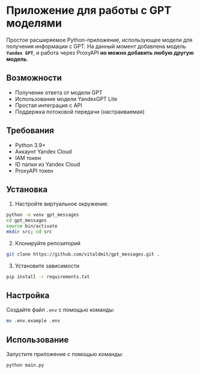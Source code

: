 # Приложение для работы с GPT моделями

Простое расширяемое Python-приложение, использующее модели для получения информации с GPT. 
На данный момент добавлена модель **`Yandex GPT`**, и работа через ProxyAPI **но можно добавить любую другую модель**.

## Возможности

- Получение ответа от модели GPT
- Использование модели YandexGPT Lite
- Простая интеграция с API
- Поддержка потоковой передачи (настраиваемая)

## Требования

- Python 3.9+
- Аккаунт Yandex Cloud
- IAM токен
- ID папки из Yandex Cloud
- ProxyAPI токен

## Установка

1. Настройте виртуальное окружение:
```sh
python -m venv gpt_messages
cd gpt_messages
source bin/activate
mkdir src; cd src
```

2. Клонируйте репозиторий
```sh
git clone https://github.com/vitaldmit/gpt_messages.git .
```

3. Установите зависимости
```sh
pip install -r requirements.txt
```

## Настройка

Создайте файл `.env` с помощью команды:
```sh
mv .env.example .env
```

## Использование

Запустите приложение с помощью команды:
```sh
python main.py
```
